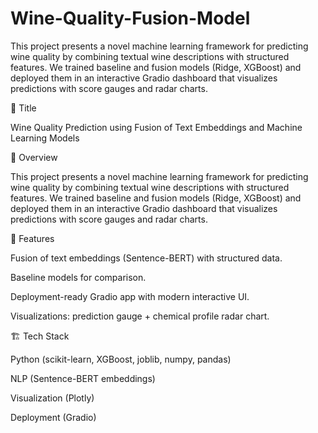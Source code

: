# Wine-Quality-Fusion-Model
This project presents a novel machine learning framework for predicting wine quality by combining textual wine descriptions with structured features. We trained baseline and fusion models (Ridge, XGBoost) and deployed them in an interactive Gradio dashboard that visualizes predictions with score gauges and radar charts.



📌 Title

Wine Quality Prediction using Fusion of Text Embeddings and Machine Learning Models

📖 Overview

This project presents a novel machine learning framework for predicting wine quality by combining textual wine descriptions with structured features.
We trained baseline and fusion models (Ridge, XGBoost) and deployed them in an interactive Gradio dashboard that visualizes predictions with score gauges and radar charts.

🚀 Features

Fusion of text embeddings (Sentence-BERT) with structured data.

Baseline models for comparison.

Deployment-ready Gradio app with modern interactive UI.

Visualizations: prediction gauge + chemical profile radar chart.

🏗️ Tech Stack

Python (scikit-learn, XGBoost, joblib, numpy, pandas)

NLP (Sentence-BERT embeddings)

Visualization (Plotly)

Deployment (Gradio)
